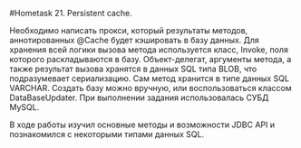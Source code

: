 #Hometask 21. Persistent cache.

Необходимо написать прокси, который результаты методов, аннотированных @Cache будет кэшировать в базу данных.
Для хранения всей логики вызова метода используется класс, Invoke, поля которого раскладываются в базу. Объект-делегат, аргументы метода,
а также результат вызова хранятся в данных SQL типа BLOB, что подразумевает сериализацию. Сам метод хранится в типе данных SQL VARCHAR.
Создать базу можно вручную, или воспользоваться классом DataBaseUpdater. При выполнении задания использовалась СУБД MySQL.

В ходе работы изучил основные методы и возможности JDBC API и познакомился с некоторыми типами данных SQL.

